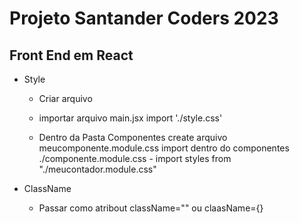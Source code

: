 # Projeto Santander Coders 2023

## Front End em React

- Style
    - Criar arquivo
    - importar arquivo main.jsx
        import './style.css'

    - Dentro da Pasta Componentes
        create arquivo meucomponente.module.css
        import dentro do componentes ./componente.module.css
            - import styles from "./meucontador.module.css"

- ClassName
    - Passar como atribout className="" ou claasName={}
